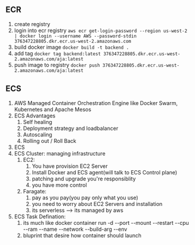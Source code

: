 ## ECR 
1. create registry 
2. login into ecr registry  ```aws ecr get-login-password --region us-west-2 | docker login --username AWS --password-stdin 376347228805.dkr.ecr.us-west-2.amazonaws.com```
3. build docker image ```docker build -t backend .```
4. add tag ```docker tag backend:latest 376347228805.dkr.ecr.us-west-2.amazonaws.com/aja:latest```
5. push image to registry ```docker push 376347228805.dkr.ecr.us-west-2.amazonaws.com/aja:latest```
## ECS 
1. AWS Managed Container Orchestration Engine like Docker Swarm, Kubernetes and Apache Mesos
2. ECS Advantages
   1. Self healing 
   2. Deployment strategy and loadbalancer 
   3. Autoscaling
   4. Rolling out / Roll Back 
3. ECS 
4. ECS Cluster: managing infrastructure
   1. EC2:
      1. You have provision EC2 Server
      2. Install Docker and ECS agent(will talk to ECS Control plane)
      3. patching and upgrade you're responsiblity
      4. you have more control
   2. Faragate: 
      1. pay as you pay(you pay only what you use)
      2. you need to worry about EC2 Servers and installation
      3. its serverless --> its managed by aws 
5. ECS Task Defination:
   1. its much like docker container run -d --port --mount --restart --cpu --ram --name --network --build-arg --env
   2. bluprint that desire how container should launch 